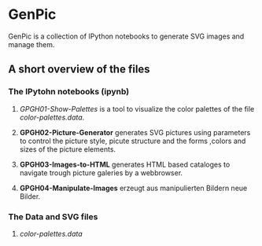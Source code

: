 # GenPic
GenPic is a collection of IPython notebooks to generate SVG images and manage them.

## A short overview of the files

### The IPytohn notebooks (ipynb)

1. *GPGH01-Show-Palettes* is a tool to visualize the color palettes of the file *color-palettes.data*.

2. **GPGH02-Picture-Generator**  generates SVG pictures using parameters to control the picture style, picute structure and the forms ,colors and sizes of the picture elements.

2. **GPGH03-Images-to-HTML** generates HTML based cataloges to navigate trough picture galeries by a webbrowser. 

2. **GPGH04-Manipulate-Images** erzeugt aus manipulierten Bildern neue Bilder.

### The Data and SVG files

1.  *color-palettes.data*
